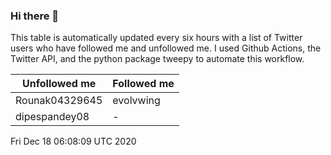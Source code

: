 ### Hi there 👋

This table is automatically updated every six hours with a list of Twitter users who have followed me and unfollowed me. I used Github Actions, the Twitter API, and the python package tweepy to automate this workflow.

| Unfollowed me |  Followed me |
| --- | --- |
|Rounak04329645|evolvwing|
|dipespandey08|-|
Fri Dec 18 06:08:09 UTC 2020
